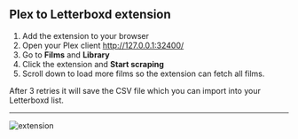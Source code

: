 ## Plex to Letterboxd extension

 1. Add the extension to your browser
 2. Open your Plex client http://127.0.0.1:32400/
 3. Go to **Films** and **Library** 
 4. Click the extension and **Start scraping**
 5. Scroll down to load more films so the extension can fetch all films.

After 3 retries it will save the CSV file which you can import into your Letterboxd list.

---

![extension](https://github.com/user-attachments/assets/34ae0f67-77b5-4810-8a22-773b95fdf317)
